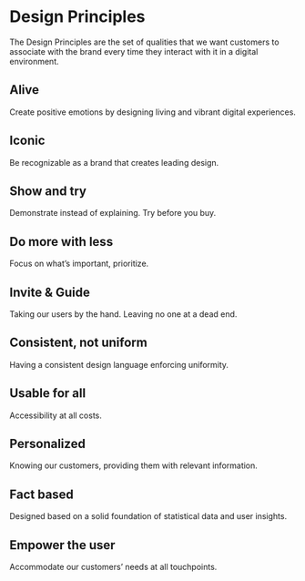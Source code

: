 # Design Principles
The Design Principles are the set of qualities that we want customers to associate with the brand every time they interact with it in a digital environment.

## Alive
Create positive emotions by designing living and vibrant digital experiences.

## Iconic
Be recognizable as a brand that creates leading design.

## Show and try
Demonstrate instead of explaining. Try before you buy.

## Do more with less
Focus on what’s important, prioritize.

## Invite & Guide
Taking our users by the hand. Leaving no one at a dead end.

## Consistent, not uniform
Having a consistent design language enforcing uniformity.

## Usable for all
Accessibility at all costs.

## Personalized
Knowing our customers, providing them with relevant information.

## Fact based
Designed based on a solid foundation of statistical data and user insights.

## Empower the user
Accommodate our customers’ needs at all touchpoints.
